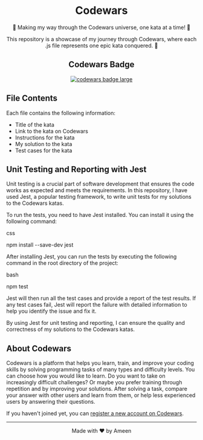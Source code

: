 <h1 align=center>Codewars</h1>
   <p align=center>
    🥋 Making my way through the Codewars universe, one kata at a time! 🥊
  </p>
  <p align=center>
    This repository is a showcase of my journey through Codewars, where each .js file represents one epic kata conquered. 
    <span>&#129351;</span>
  </p>
  <h2 align=center>Codewars Badge</h2>
<p align=center>
  <a target="_blank" href="https://www.codewars.com/users/DevAmeenM" >
      <img src="https://www.codewars.com/users/DevAmeenM/badges/large" alt="codewars badge large" />
    </a>
</p>
   <h2>File Contents</h2>
   <p>Each file contains the following information:</p>
   <ul>
      <li>Title of the kata</li>
      <li>Link to the kata on Codewars</li>
      <li>Instructions for the kata</li>
      <li>My solution to the kata</li>
      <li>Test cases for the kata</li>
    </ul>
   <h2>Unit Testing and Reporting with Jest</h2>
   <p>Unit testing is a crucial part of software development that ensures the code works as expected and meets the requirements. In this repository, I have used Jest, a popular testing framework, to write unit tests for my solutions to the Codewars katas.</p>
   <p>To run the tests, you need to have Jest installed. You can install it using the following command:</p>

css

npm install --save-dev jest

   <p>After installing Jest, you can run the tests by executing the following command in the root directory of the project:</p>

bash

npm test

   <p>Jest will then run all the test cases and provide a report of the test results. If any test cases fail, Jest will report the failure with detailed information to help you identify the issue and fix it.</p>
   <p>By using Jest for unit testing and reporting, I can ensure the quality and correctness of my solutions to the Codewars katas.</p>
   <h2>About Codewars</h2>
   <p>Codewars is a platform that helps you learn, train, and improve your coding skills by solving programming tasks of many types and difficulty levels. You can choose how you would like to learn. Do you want to take on increasingly difficult challenges? Or maybe you prefer training through repetition and by improving your solutions. After solving a task, compare your answer with other users and learn from them, or help less experienced users by answering their questions.</p>
   <p>If you haven't joined yet, you can <a href="https://docs.codewars.com/getting-started/registering/">register a new account on Codewars</a>.</p>
   <hr>
<p align=center>Made with ❤ by Ameen</p>

